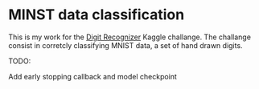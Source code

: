 # MINST data classification


This is my work for the [Digit Recognizer](https://www.kaggle.com/competitions/digit-recognizer) Kaggle challange. The challange consist in corretcly classifying MNIST data, a set of hand drawn digits.


TODO:

Add early stopping callback and model checkpoint
